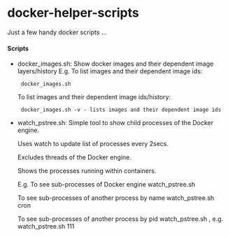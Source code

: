 # docker-helper-scripts

Just a few handy docker scripts ...

#### Scripts
- docker_images.sh: Show docker images and their dependent image layers/history
  E.g.
     To list images and their dependent image ids:

       docker_images.sh

     To list images and their dependent image ids/history:

       docker_images.sh -v - lists images and their dependent image ids
   
- watch_pstree.sh: Simple tool to show child processes of the Docker engine.

     Uses watch to update list of processes every 2secs.

     Excludes threads of the Docker engine.

     Shows the processes running within containers.

   E.g.
     To see sub-processes of Docker engine
        watch_pstree.sh

     To see sub-processes of another process by name
        watch_pstree.sh cron
    
     To see sub-processes of another process by pid
        watch_pstree.sh <pid>, 
     e.g.
        watch_pstree.sh 111
    


